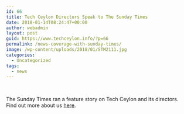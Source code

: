 ```yaml
---
id: 66
title: Tech Ceylon Directors Speak to The Sunday Times
date: 2018-01-14T08:24:47+00:00
author: webadmin
layout: post
guid: https://www.techceylon.info/?p=66
permalink: /news-coverage-with-sunday-times/
image: /wp-content/uploads/2018/01/STM2111.jpg
categories:
  - Uncategorized
tags:
  - news
---
```

&nbsp;

The Sunday Times ran a feature story on Tech Ceylon and its directors.  Find out more about us [here](http://www.sundaytimes.lk/180114/news/from-jaffna-to-the-world-and-back-again-277107.html).

&nbsp;